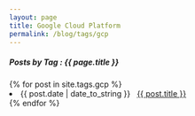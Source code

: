 ```yaml
---
layout: page
title: Google Cloud Platform
permalink: /blog/tags/gcp
---
```

 
<h5> Posts by Tag : {{ page.title }} </h5>

<div class="card">
{% for post in site.tags.gcp %}
 <li class="category-posts"><span>{{ post.date | date_to_string }}</span> &nbsp; <a href="{{ post.url }}">{{ post.title }}</a></li>
{% endfor %}
</div>